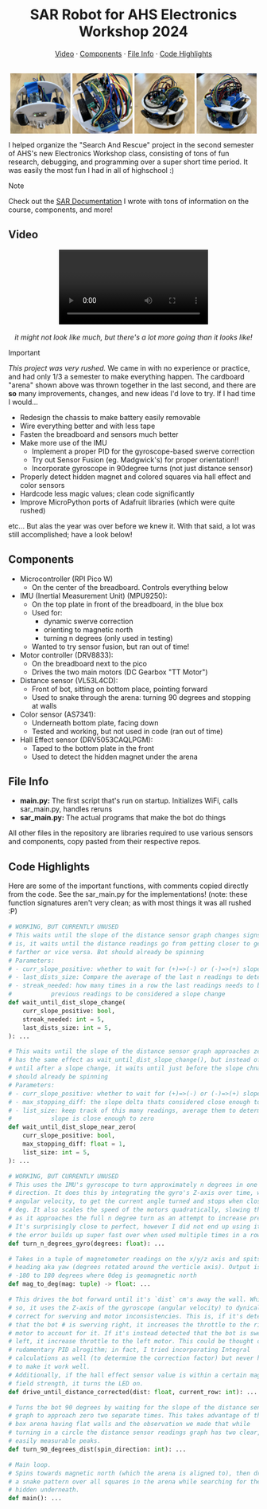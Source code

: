 <h1 align="center">SAR Robot for AHS Electronics Workshop 2024</h1>

<div align="center">
    <a href="#video">Video</a>
    ·
    <a href="#components">Components</a>
    ·
    <a href="#file-info">File Info</a>
    ·
    <a href="#code-highlights">Code Highlights</a>
</div>
<br />

<p align="center">
    <img align="top" width="24%" src="./assets/sar1.jpg" alt="sar1.jpg" />
    <img align="top" width="24%" src="./assets/sar2.jpg" alt="sar2.jpg" />
    <img align="top" width="24%" src="./assets/sar3.jpg" alt="sar3.jpg" />
    <img align="top" width="24%" src="./assets/sar4.jpg" alt="sar4.jpg" />
</p>

I helped organize the "Search And Rescue" project in the second semester of AHS's new Electronics Workshop class, consisting of tons of fun research, debugging, and programming over a super short time period. It was easily the most fun I had in all of highschool :)

> [!NOTE]
> Check out the [SAR Documentation](https://docs.google.com/document/d/18LBs0AmaSnT2yeP5mM6TQh5jgIuw7PlEmnaEUqvHnw0/edit?usp=sharing) I wrote with tons of information on the course, components, and more!

## Video

<div align="center">
    <!-- GitHub markdown is cursed: I had to drag and drop the video from ./assets to get it to render -->
    <video src='https://github.com/user-attachments/assets/87c03c82-08e6-4be1-afaa-fc3ae3a5adf8'/>
</div>
<p align="center"><em>it might not look like much, but there's a lot more going than it looks like!</em></p>

> [!IMPORTANT]
> _This project was very rushed._ We came in with no experience or practice, and had only 1/3 a semester to make everything happen. The cardboard "arena" shown above was thrown together in the last second, and there are **so** many improvements, changes, and new ideas I'd love to try. If I had time I would...
> 
> - Redesign the chassis to make battery easily removable
> - Wire everything better and with less tape
> - Fasten the breadboard and sensors much better
> - Make more use of the IMU
>     - Implement a proper PID for the gyroscope-based swerve correction
>     - Try out Sensor Fusion (eg. Madgwick's) for proper orientation!!
>     - Incorporate gyroscope in 90degree turns (not just distance sensor)
> - Properly detect hidden magnet and colored squares via hall effect and color sensors
> - Hardcode less magic values; clean code significantly
> - Improve MicroPython ports of Adafruit libraries (which were quite rushed)
>
> etc... But alas the year was over before we knew it. With that said, a lot was still accomplished; have a look below!

## Components

- Microcontroller (RPI Pico W)
    - On the center of the breadboard. Controls everything below
- IMU (Inertial Measurement Unit) (MPU9250):
    - On the top plate in front of the breadboard, in the blue box
    - Used for:
        - dynamic swerve correction
        - orienting to magnetic north
        - turning n degrees (only used in testing)
    - Wanted to try sensor fusion, but ran out of time!
- Motor controller (DRV8833):
    - On the breadboard next to the pico
    - Drives the two main motors (DC Gearbox "TT Motor")
- Distance sensor (VL53L4CD):
    - Front of bot, sitting on bottom place, pointing forward
    - Used to snake through the arena: turning 90 degrees and stopping at walls
- Color sensor (AS7341):
    - Underneath bottom plate, facing down
    - Tested and working, but not used in code (ran out of time)
- Hall Effect sensor (DRV5053CAQLPGM):
    - Taped to the bottom plate in the front
    - Used to detect the hidden magnet under the arena 

## File Info

- **main.py:** The first script that's run on startup. Initializes WiFi, calls
sar_main.py, handles reruns
- **sar_main.py:** The actual programs that make the bot do things

All other files in the repository are libraries required to use various sensors and components, copy pasted from their respective repos.

## Code Highlights

Here are some of the important functions, with comments copied directly from the code. See the sar_main.py for the implementations!
(note: these function signatures aren't very clean; as with most things it was all rushed :P)

```python
# WORKING, BUT CURRENTLY UNUSED
# This waits until the slope of the distance sensor graph changes signs. That
# is, it waits until the distance readings go from getting closer to getting
# farther or vice versa. Bot should already be spinning
# Parameters:
# - curr_slope_positive: whether to wait for (+)=>(-) or (-)=>(+) slope change
# - last_dists_size: Compare the average of the last n readings to determine a slope change
# - streak_needed: how many times in a row the last readings needs to be >or< than the
#           previous readings to be considered a slope change
def wait_until_dist_slope_change(
    curr_slope_positive: bool,
    streak_needed: int = 5,
    last_dists_size: int = 5,
): ...
```

```python
# This waits until the slope of the distance sensor graph approaches zero. It
# has the same effect as wait_until_dist_slope_change(), but instead of waiting
# until after a slope change, it waits until just before the slope chnage. Bot
# should already be spinning
# Parameters:
# - curr_slope_positive: whether to wait for (+)=>(-) or (-)=>(+) slope change
# - max_stopping_diff: the slope delta thats considered close enough to zero
# - list_size: keep track of this many readings, average them to determine if
#           slope is close enough to zero
def wait_until_dist_slope_near_zero(
    curr_slope_positive: bool,
    max_stopping_diff: float = 1,
    list_size: int = 5,
): ...
```

```python
# WORKING, BUT CURRENTLY UNUSED
# This uses the IMU's gyroscope to turn approximately n degrees in one
# direction. It does this by integrating the gyro's Z-axis over time, which is
# angular velocity, to get the current angle turned and stops when close to n
# deg. It also scales the speed of the motors quadratically, slowing them down
# as it approaches the full n degree turn as an attempt to increase precision.
# It's surprisingly close to perfect, however I did not end up using it because
# the error builds up super fast over when used multiple times in a row.
def turn_n_degrees_gyro(degrees: float): ...
```

```python
# Takes in a tuple of magnetometer readings on the x/y/z axis and spits out
# heading aka yaw (degrees rotated around the verticle axis). Output is from
# -180 to 180 degrees where 0deg is geomagnetic north
def mag_to_deg(mag: tuple) -> float: ...
```

```python
# This drives the bot forward until it's `dist` cm's away the wall. While doing
# so, it uses the Z-axis of the gyroscope (angular velocity) to dynically
# correct for swerving and motor inconsistencies. This is, if it's detected
# that the bot # is swerving right, it increases the throttle to the right
# motor to account for it. If it's instead detected that the bot is swerving
# left, it increase throttle to the left motor. This could be thought of as a
# rudamentary PID alrogithm; in fact, I tried incorporating Integral
# calculations as well (to determine the correction factor) but never had time
# to make it work well.
# Additionally, if the hall effect sensor value is within a certain magnetic
# field strength, it turns the LED on.
def drive_until_distance_corrected(dist: float, current_row: int): ...
```

```python
# Turns the bot 90 degrees by waiting for the slope of the distance sensor
# graph to approach zero two separate times. This takes advantage of the
# box arena having flat walls and the observation we made that while
# turning in a circle the distance sensor readings graph has two clear,
# easily measurable peaks.
def turn_90_degrees_dist(spin_direction: int): ...
```

```python
# Main loop.
# Spins towards magnetic north (which the arena is aligned to), then drives in
# a snake pattern over all squares in the arena while searching for the magnet
# hidden underneath.
def main(): ...
```
